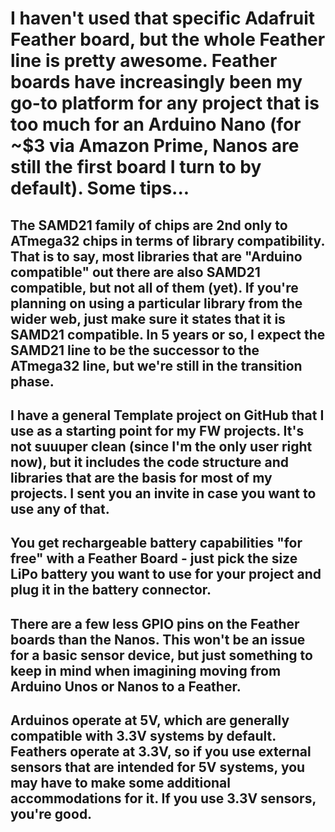 # I haven't used that specific Adafruit Feather board, but the whole Feather line is pretty awesome. Feather boards have increasingly been my go-to platform for any project that is too much for an Arduino Nano (for ~$3 via Amazon Prime, Nanos are still the first board I turn to by default). Some tips...
## The SAMD21 family of chips are 2nd only to ATmega32 chips in terms of library compatibility. That is to say, most libraries that are "Arduino compatible" out there are also SAMD21 compatible, but not all of them (yet). If you're planning on using a particular library from the wider web, just make sure it states that it is SAMD21 compatible. In 5 years or so, I expect the SAMD21 line to be the successor to the ATmega32 line, but we're still in the transition phase.

## I have a general Template project on GitHub that I use as a starting point for my FW projects. It's not suuuper clean (since I'm the only user right now), but it includes the code structure and libraries that are the basis for most of my projects. I sent you an invite in case you want to use any of that.

## You get rechargeable battery capabilities "for free" with a Feather Board - just pick the size LiPo battery you want to use for your project and plug it in the battery connector. 

## There are a few less GPIO pins on the Feather boards than the Nanos. This won't be an issue for a basic sensor device, but just something to keep in mind when imagining moving from Arduino Unos or Nanos to a Feather.

## Arduinos operate at 5V, which are generally compatible with 3.3V systems by default. Feathers operate at 3.3V, so if you use external sensors that are intended for 5V systems, you may have to make some additional accommodations for it. If you use 3.3V sensors, you're good.
